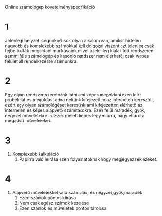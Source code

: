 Online számológép követelményspecifikáció

# 1
Jelenlegi helyzet: cégünknél sok olyan alkalom van, amikor hirtelen nagyobb és komplexebb számokkal kell dolgozni viszont ezt jelenleg csak fejbe tudták megoldani munkásaink mivel a jelenleg kialakított rendszeren semmi féle számológép és hasonló rendszer nem elérhető, csak webes felület áll rendelkezésre számunkra.


# 2
Egy olyan rendszer szeretnénk látni ami képes megoldani ezen leírt probélmát
és megoldást adna nekünk kifejezetten az interneten keresztül, ezért egy olyan
számológépet keresünk ami kifejezetten elérhető az interneten és képes alapvető számításokra. Ezen felül maradék, gyök, négyzet műveletekre is.
Ezek melett képes legyen arra, hogy eltárolja megadott műveleteket.

# 3
1. Komplexebb kalkuláció
   1. Papírra való leírása ezen folyamatoknak hogy megjegyezzék ezeket.

# 4
1. Alapvető műveletekkel való számolás, és négyzet,gyök,maradék
   1. Ezen számok pontos kíírása
   2. Nem csak egész számok kezelése
   3. Ezen számok és műveletek pontos tárolása